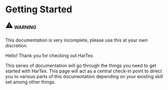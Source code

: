 # Getting Started

<div class="warning">
    <h5>
        <span class="span">
            <svg xmlns="http://www.w3.org/2000/svg" height="24px" viewBox="0 0 24 24" width="24px" fill="#000000"><path d="M1 21h22L12 2 1 21zm12-3h-2v-2h2v2zm0-4h-2v-4h2v4z"/></svg>
        </span>
        <span class="span2">
            WARNING
        </span>
    </h5>
    <p>This documentation is very incomplete, please use this at your own discretion.</p>
</div>

Hello! Thank you for checking out HarTex.

This series of documentation will go through the things you need to get started with HarTex. This page will act as a
central check-in point to direct you to various parts of this documentation depending on your existing skill set among
other things.

